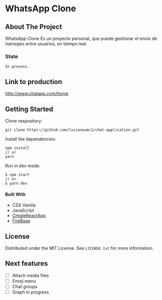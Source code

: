 
 # WhatsApp Clone
## About The Project
 WhatsApp Clone Es un proyecto personal, que puede gestionar el envio de mensajes entre usuarios, en tiempo real.
 ### State
    In process.
## Link to production
http://www.chatapp.com/home
## Getting Started 
Clone respository:
```
git clone https://github.com/lucianoumc1/chat-application.git
```

Install the dependencies:
```
npm install
// or
yarn
```

Run in dev mode.
```
$ npm start
// or
$ yarn dev
```
#### Built With
+ CSS Vanilla
+ JavaScript
+ [CreateReactApp](https://create-react-app.dev/)
+ [FireBase](https://firebase.google.com/)

## License
Distributed under the MIT License. See `LICENSE.txt` for more information.

## Next features
- [ ] Attach media files
- [ ] Emoji menu
- [ ] Chat groups
- [ ] Graph in progress
